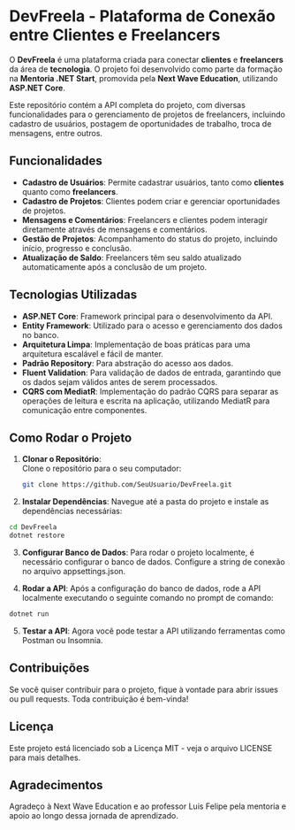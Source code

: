 # DevFreela - Plataforma de Conexão entre Clientes e Freelancers

O **DevFreela** é uma plataforma criada para conectar **clientes** e **freelancers** da área de **tecnologia**. O projeto foi desenvolvido como parte da formação na **Mentoria .NET Start**, promovida pela **Next Wave Education**, utilizando **ASP.NET Core**.

Este repositório contém a API completa do projeto, com diversas funcionalidades para o gerenciamento de projetos de freelancers, incluindo cadastro de usuários, postagem de oportunidades de trabalho, troca de mensagens, entre outros.

## Funcionalidades

- **Cadastro de Usuários**: Permite cadastrar usuários, tanto como **clientes** quanto como **freelancers**.
- **Cadastro de Projetos**: Clientes podem criar e gerenciar oportunidades de projetos.
- **Mensagens e Comentários**: Freelancers e clientes podem interagir diretamente através de mensagens e comentários.
- **Gestão de Projetos**: Acompanhamento do status do projeto, incluindo início, progresso e conclusão.
- **Atualização de Saldo**: Freelancers têm seu saldo atualizado automaticamente após a conclusão de um projeto.

## Tecnologias Utilizadas

- **ASP.NET Core**: Framework principal para o desenvolvimento da API.
- **Entity Framework**: Utilizado para o acesso e gerenciamento dos dados no banco.
- **Arquitetura Limpa**: Implementação de boas práticas para uma arquitetura escalável e fácil de manter.
- **Padrão Repository**: Para abstração do acesso aos dados.
- **Fluent Validation**: Para validação de dados de entrada, garantindo que os dados sejam válidos antes de serem processados.
- **CQRS com MediatR**: Implementação do padrão CQRS para separar as operações de leitura e escrita na aplicação, utilizando MediatR para comunicação entre componentes.

## Como Rodar o Projeto

1. **Clonar o Repositório**:  
   Clone o repositório para o seu computador:

   ```bash
   git clone https://github.com/SeuUsuario/DevFreela.git

2. **Instalar Dependências**:
  Navegue até a pasta do projeto e instale as dependências necessárias:

  ```bash
cd DevFreela
dotnet restore
  ```
3. **Configurar Banco de Dados**:
  Para rodar o projeto localmente, é necessário configurar o banco de dados. Configure a string de conexão no arquivo appsettings.json.

4. **Rodar a API**:
  Após a configuração do banco de dados, rode a API localmente executando o seguinte comando no prompt de comando:

  ```bash
dotnet run
  ```
5. **Testar a API**:
  Agora você pode testar a API utilizando ferramentas como Postman ou Insomnia.

## Contribuições
  Se você quiser contribuir para o projeto, fique à vontade para abrir issues ou pull requests. Toda contribuição é bem-vinda!

## Licença
  Este projeto está licenciado sob a Licença MIT - veja o arquivo LICENSE para mais detalhes.

## Agradecimentos
  Agradeço à Next Wave Education e ao professor Luis Felipe pela mentoria e apoio ao longo dessa jornada de aprendizado.


